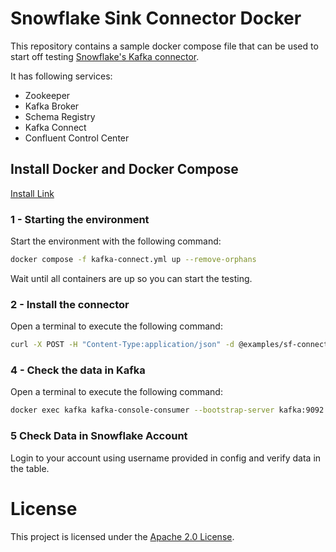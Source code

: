 # Snowflake Sink Connector Docker 

This repository contains a sample docker compose file that can be used to start off testing [Snowflake's Kafka connector](https://docs.snowflake.com/en/user-guide/kafka-connector.html).

It has following services:

- Zookeeper
- Kafka Broker
- Schema Registry
- Kafka Connect 
- Confluent Control Center


## Install Docker and Docker Compose 

[Install Link](https://docs.docker.com/compose/install/)


### 1 - Starting the environment

Start the environment with the following command:

```bash
docker compose -f kafka-connect.yml up --remove-orphans
```

Wait until all containers are up so you can start the testing.

### 2 - Install the connector

Open a terminal to execute the following command:

```bash
curl -X POST -H "Content-Type:application/json" -d @examples/sf-connector-example.json http://localhost:8083/connectors
```

### 4 - Check the data in Kafka

Open a terminal to execute the following command:

```bash
docker exec kafka kafka-console-consumer --bootstrap-server kafka:9092 --topic source-1 --from-beginning
```

### 5 Check Data in Snowflake Account 

Login to your account using username provided in config and verify data in the table. 

# License

This project is licensed under the [Apache 2.0 License](./LICENSE).
